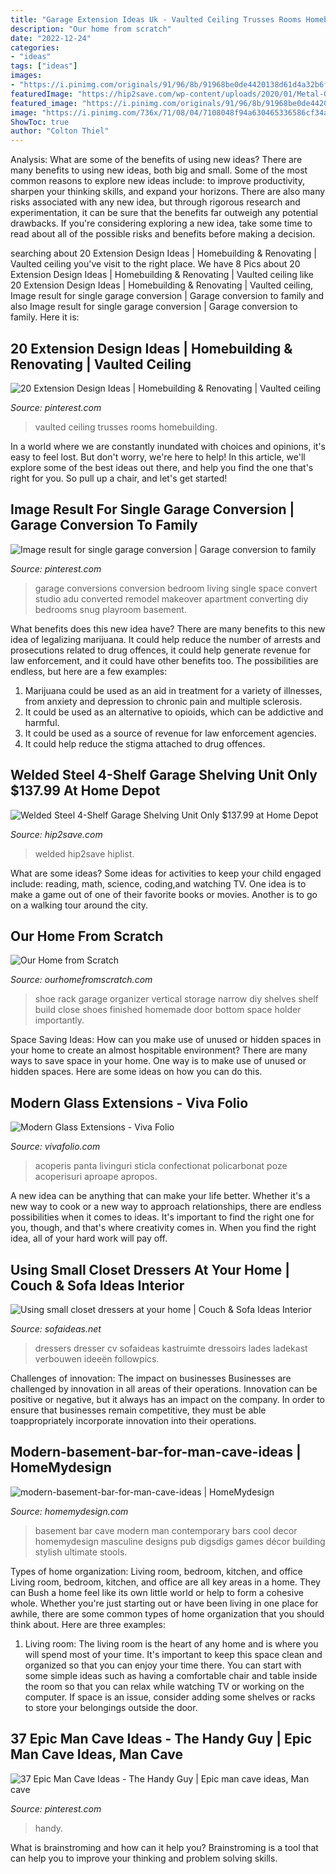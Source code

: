 ```yaml
---
title: "Garage Extension Ideas Uk - Vaulted Ceiling Trusses Rooms Homebuilding"
description: "Our home from scratch"
date: "2022-12-24"
categories:
- "ideas"
tags: ["ideas"]
images:
- "https://i.pinimg.com/originals/91/96/8b/91968be0de4420138d61d4a32b6fefe2.jpg"
featuredImage: "https://hip2save.com/wp-content/uploads/2020/01/Metal-Garage-Shelving-Unit.jpg"
featured_image: "https://i.pinimg.com/originals/91/96/8b/91968be0de4420138d61d4a32b6fefe2.jpg"
image: "https://i.pinimg.com/736x/71/08/04/7108048f94a630465336586cf34ab348.jpg"
ShowToc: true
author: "Colton Thiel"
---
```



Analysis: What are some of the benefits of using new ideas?
There are many benefits to using new ideas, both big and small. Some of the most common reasons to explore new ideas include: to improve productivity, sharpen your thinking skills, and expand your horizons. There are also many risks associated with any new idea, but through rigorous research and experimentation, it can be sure that the benefits far outweigh any potential drawbacks. If you're considering exploring a new idea, take some time to read about all of the possible risks and benefits before making a decision.

	

		
searching about 20 Extension Design Ideas | Homebuilding &amp; Renovating | Vaulted ceiling you've visit to the right place. We have 8 Pics about 20 Extension Design Ideas | Homebuilding &amp; Renovating | Vaulted ceiling like 20 Extension Design Ideas | Homebuilding &amp; Renovating | Vaulted ceiling, Image result for single garage conversion | Garage conversion to family and also Image result for single garage conversion | Garage conversion to family. Here it is:
		
    
## 20 Extension Design Ideas | Homebuilding &amp; Renovating | Vaulted Ceiling

<img loading=lazy src="https://i.pinimg.com/736x/71/08/04/7108048f94a630465336586cf34ab348.jpg" onerror="this.onerror=null;this.src='https://tse3.mm.bing.net/th?id=OIP.Kh5wokGV8gxXXbpPrGmBpgHaLH&amp;pid=15.1';" alt="20 Extension Design Ideas | Homebuilding &amp; Renovating | Vaulted ceiling">

_Source: pinterest.com_

>vaulted ceiling trusses rooms homebuilding. 

	

In a world where we are constantly inundated with choices and opinions, it's easy to feel lost. But don't worry, we're here to help! In this article, we'll explore some of the best ideas out there, and help you find the one that's right for you. So pull up a chair, and let's get started!

    
## Image Result For Single Garage Conversion | Garage Conversion To Family

<img loading=lazy src="https://i.pinimg.com/originals/91/96/8b/91968be0de4420138d61d4a32b6fefe2.jpg" onerror="this.onerror=null;this.src='https://tse2.mm.bing.net/th?id=OIP.29KPVZR9LiS6JLJ0PxqDxAHaJ3&amp;pid=15.1';" alt="Image result for single garage conversion | Garage conversion to family">

_Source: pinterest.com_

>garage conversions conversion bedroom living single space convert studio adu converted remodel makeover apartment converting diy bedrooms snug playroom basement. 

	

What benefits does this new idea have?
There are many benefits to this new idea of legalizing marijuana. It could help reduce the number of arrests and prosecutions related to drug offences, it could help generate revenue for law enforcement, and it could have other benefits too. The possibilities are endless, but here are a few examples: 
1. Marijuana could be used as an aid in treatment for a variety of illnesses, from anxiety and depression to chronic pain and multiple sclerosis. 
2. It could be used as an alternative to opioids, which can be addictive and harmful. 
3. It could be used as a source of revenue for law enforcement agencies. 
4. It could help reduce the stigma attached to drug offences.

    
## Welded Steel 4-Shelf Garage Shelving Unit Only $137.99 At Home Depot

<img loading=lazy src="https://hip2save.com/wp-content/uploads/2020/01/Metal-Garage-Shelving-Unit.jpg" onerror="this.onerror=null;this.src='https://tse2.mm.bing.net/th?id=OIP.0kLdn39FWyb0HZsKkf-7IwHaD4&amp;pid=15.1';" alt="Welded Steel 4-Shelf Garage Shelving Unit Only $137.99 at Home Depot">

_Source: hip2save.com_

>welded hip2save hiplist. 

	

What are some ideas?
Some ideas for activities to keep your child engaged include: reading, math, science, coding,and watching TV. One idea is to make a game out of one of their favorite books or movies. Another is to go on a walking tour around the city.

    
## Our Home From Scratch

<img loading=lazy src="http://www.ourhomefromscratch.com/wp-content/uploads/2012/11/close-up-of-shoe-rack-e1352779134543-682x1024.jpg" onerror="this.onerror=null;this.src='https://tse1.mm.bing.net/th?id=OIP.qUptV9AHO44UL_LwVjJabAHaLH&amp;pid=15.1';" alt="Our Home from Scratch">

_Source: ourhomefromscratch.com_

>shoe rack garage organizer vertical storage narrow diy shelves shelf build close shoes finished homemade door bottom space holder importantly. 

	

Space Saving Ideas: How can you make use of unused or hidden spaces in your home to create an almost hospitable environment?
There are many ways to save space in your home. One way is to make use of unused or hidden spaces. Here are some ideas on how you can do this.

    
## Modern Glass Extensions - Viva Folio

<img loading=lazy src="https://www.vivafolio.com/wp-content/uploads/2019/09/leanto.jpg" onerror="this.onerror=null;this.src='https://tse4.mm.bing.net/th?id=OIP.XPAkP9tTtXnpzq-h7rpNeAHaE8&amp;pid=15.1';" alt="Modern Glass Extensions - Viva Folio">

_Source: vivafolio.com_

>acoperis panta livinguri sticla confectionat policarbonat poze acoperisuri aproape apropos. 

	

A new idea can be anything that can make your life better. Whether it's a new way to cook or a new way to approach relationships, there are endless possibilities when it comes to ideas. It's important to find the right one for you, though, and that's where creativity comes in. When you find the right idea, all of your hard work will pay off.

    
## Using Small Closet Dressers At Your Home | Couch &amp; Sofa Ideas Interior

<img loading=lazy src="https://sofaideas.net/wp-content/uploads/2014/11/bedroom-closet-dressers.jpg" onerror="this.onerror=null;this.src='https://tse1.mm.bing.net/th?id=OIP.kedjXZmvgMe8393yEHmRkwHaLG&amp;pid=15.1';" alt="Using small closet dressers at your home | Couch &amp; Sofa Ideas Interior">

_Source: sofaideas.net_

>dressers dresser cv sofaideas kastruimte dressoirs lades ladekast verbouwen ideeën followpics. 

	

Challenges of innovation: The impact on businesses
Businesses are challenged by innovation in all areas of their operations. Innovation can be positive or negative, but it always has an impact on the company. In order to ensure that businesses remain competitive, they must be able toappropriately incorporate innovation into their operations.

    
## Modern-basement-bar-for-man-cave-ideas | HomeMydesign

<img loading=lazy src="https://homemydesign.com/wp-content/uploads/2016/06/modern-basement-bar-for-man-cave-ideas.jpg" onerror="this.onerror=null;this.src='https://tse3.mm.bing.net/th?id=OIP.-aVAfcqVXmU2HFKdw0fWiAHaE5&amp;pid=15.1';" alt="modern-basement-bar-for-man-cave-ideas | HomeMydesign">

_Source: homemydesign.com_

>basement bar cave modern man contemporary bars cool decor homemydesign masculine designs pub digsdigs games décor building stylish ultimate stools. 

	

Types of home organization: Living room, bedroom, kitchen, and office
Living room, bedroom, kitchen, and office are all key areas in a home. They can Bush a home feel like its own little world or help to form a cohesive whole. Whether you're just starting out or have been living in one place for awhile, there are some common types of home organization that you should think about. Here are three examples:
1. Living room: The living room is the heart of any home and is where you will spend most of your time. It's important to keep this space clean and organized so that you can enjoy your time there. You can start with some simple ideas such as having a comfortable chair and table inside the room so that you can relax while watching TV or working on the computer. If space is an issue, consider adding some shelves or racks to store your belongings outside the door.


    
## 37 Epic Man Cave Ideas - The Handy Guy | Epic Man Cave Ideas, Man Cave

<img loading=lazy src="https://i.pinimg.com/originals/51/f7/e4/51f7e457a712d7908d556abdeafc4515.jpg" onerror="this.onerror=null;this.src='https://tse1.mm.bing.net/th?id=OIP.z4lSS-vzEolce43mNfr7WQHaMW&amp;pid=15.1';" alt="37 Epic Man Cave Ideas - The Handy Guy | Epic man cave ideas, Man cave">

_Source: pinterest.com_

>handy. 

	

What is brainstroming and how can it help you?
Brainstroming is a tool that can help you to improve your thinking and problem solving skills.

